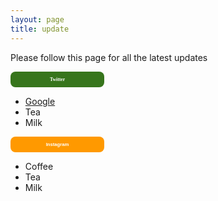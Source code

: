 ```yaml
---
layout: page
title: update
---
```


Please follow this page for all the latest updates

<span style="display: inline-block; width:150px; line-height: 25px; color:white; font-family: Calibri; background-color:#37751cff; font-size: 55%;border-radius: 8px; text-align:center;"><b>Twitter</b></span>
<ul>
  <li><a href="Google.com">Google</a></li>
  <li>Tea</li>
  <li>Milk</li>
</ul>

<span style="display: inline-block; width:150px; line-height: 25px; color:white; font-family: Calibri, sans-serif; background-color:#ff9900ff; font-size: 55%;border-radius: 8px; text-align:center;"><b>Instagram</b></span>
<ul>
  <li>Coffee</li>
  <li>Tea</li>
  <li>Milk</li>
</ul>
